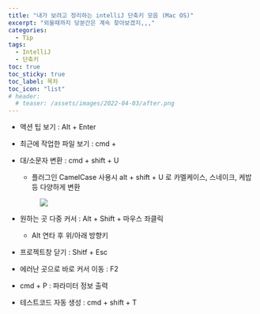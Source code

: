 ```yaml
---
title: "내가 보려고 정리하는 intelliJ 단축키 모음 (Mac OS)"
excerpt: "외울때까지 당분간은 계속 찾아보겠지,,,"
categories:
  - Tip
tags:
  - IntelliJ
  - 단축키
toc: true
toc_sticky: true
toc_label: 목차
toc_icon: "list"
# header:
  # teaser: /assets/images/2022-04-03/after.png
---
```

- 액션 팁 보기 : Alt + Enter
- 최근에 작업한 파일 보기 : cmd + 
- 대/소문자 변환 : cmd + shift + U
  - 플러그인 CamelCase 사용시 alt + shift + U 로 카멜케이스, 스네이크, 케밥 등 다양하게 변환
   <figure>
    <img src='{{ "/assets/images/2022-05-15/plugin_camelCase.png" | relative_url }}' />
    </figure>
- 원하는 곳 다중 커서 : Alt + Shift + 마우스 좌클릭
  - Alt 연타 후 위/아래 방향키 

- 프로젝트창 닫기 : Shitf + Esc
- 에러난 곳으로 바로 커서 이동 : F2
- cmd + P : 파라미터 정보 출력

- 테스트코드 자동 생성 : cmd + shift + T


